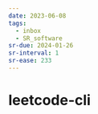 ```yaml
---
date: 2023-06-08
tags:
  - inbox
  - SR_software
sr-due: 2024-01-26
sr-interval: 1
sr-ease: 233
---
```


# leetcode-cli

